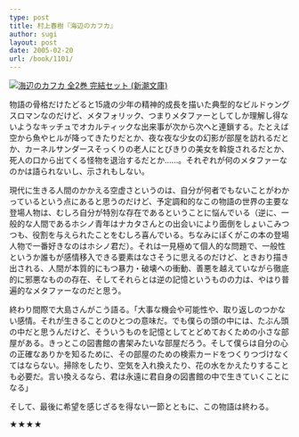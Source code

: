 ```yaml
---
type: post
title: 村上春樹『海辺のカフカ』
author: sugi
layout: post
date: 2005-02-20
url: /book/1101/
---
```

<a href="http://www.amazon.co.jp/exec/obidos/ASIN/B0049B3OPE/chezsugi-22/ref=nosim/" name="amazletlink" target="_blank"><img src="http://ecx.images-amazon.com/images/I/41XbcJnLe8L.jpg" alt="海辺のカフカ 全2巻 完結セット (新潮文庫)" style="border: none;" class="alignleft"/></a>

物語の骨格だけたどると15歳の少年の精神的成長を描いた典型的なビルドゥングスロマンなのだけど、メタフォリック、つまりメタファーとしてしか理解し得ないようなキッチュでオカルティックな出来事が次から次へと連鎖する。たとえば空から魚やヒルが降ってきたりだとか、夜な夜な少女の幻影が部屋を訪れるだとか、カーネルサンダースそっくりの老人にとびきりの美女を斡旋されるだとか、死人の口から出てくる怪物を退治するだとか……。それぞれが何のメタファーなのかは語られないし、示されもしない。

現代に生きる人間のかかえる空虚さというのは、自分が何者でもないことがわかっているという点にあると思うのだけど、予定調和的なこの物語の世界の主要な登場人物は、むしろ自分が特別な存在であるということに悩んでいる（逆に、一般的な人間であるホシノ青年はナカタさんとの出会いにより面倒をしょいこみつつも、役割を与えられたことをむしろ喜んでいる。ちなみにぼくがこの本の登場人物で一番好きなのはホシノ君だ）。それは一見極めて個人的な問題で、一般性というか誰もが感情移入できる要素はなさそうに思えるのだけど、ときおり描き出される、人間が本質的にもつ暴力・破壊への衝動、善悪を越えていながら徹底的に邪悪なものの存在、そしてそれらとは逆の記憶というものの力は、やはり普遍的なメタファーなのだと思う。

終わり間際で大島さんがこう語る。「大事な機会や可能性や、取り返しのつかない感情。それが生きることのひとつの意味だ。でも僕らの頭の中には、たぶん頭の中だと思うんだけど、そういうものを記憶としてとどめておくための小さな部屋がある。きっとこの図書館の書架みたいな部屋だろう。そして僕らは自分の心の正確なありかを知るために、その部屋のための検索カードをつくりつづけなくてはならない。掃除をしたり、空気を入れ換えたり、花の水をかえたりすることも必要だ。言い換えるなら、君は永遠に君自身の図書館の中で生きていくことになる」

そして、最後に希望を感じざるを得ない一節とともに、この物語は終わる。

★★★★
